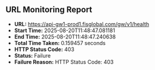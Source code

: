 ## URL Monitoring Report

- **URL:** https://api-gw1-prod1.fisglobal.com/gw/v1/health
- **Start Time:** 2025-08-20T11:48:47.081181
- **End Time:** 2025-08-20T11:48:47.240638
- **Total Time Taken:** 0.159457 seconds
- **HTTP Status Code:** 403
- **Status:** Failure
- **Failure Reason:** HTTP Status Code: 403
